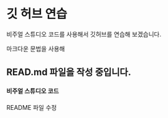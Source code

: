 # 깃 허브 연습

비주얼 스튜디오 코드를 사용해서 깃허브를 연습해 보겠습니다.


마크다운 문법을 사용해 

**READ.md 파일**을 작성 중입니다. 
--------------------------------------------------------------
#### 비주얼 스튜디오 코드

README 파일 수정